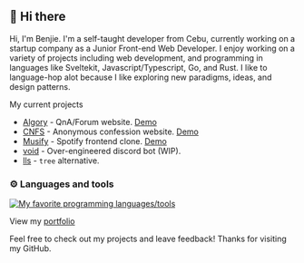 ## 👋 Hi there

Hi, I'm Benjie. I'm a self-taught developer from Cebu, 
currently working on a startup company as a Junior Front-end Web Developer.
I enjoy working on a variety of projects including web development, and programming in languages
like Sveltekit, Javascript/Typescript, Go, and Rust.
I like to language-hop alot because I like exploring new paradigms, ideas, and design patterns.

My current projects
- [Algory](https://github.com/mystique09/algory) - QnA/Forum website. [Demo](https://algory.pages.dev/)
- [CNFS](https://github.com/mystique09/confessit) - Anonymous confession website. [Demo](https://cnfs.vercel.app/)
- [Musify](https://github.com/mystique09/musify) - Spotify frontend clone. [Demo](https://musify-puce.vercel.app/)
- [void](https://github.com/mystique09/void) - Over-engineered discord bot (WIP). 
- [lls](https://github.com/mystique09/lls-clap) - `tree` alternative.

### ⚙️ Languages and tools
[![My favorite programming languages/tools](https://skillicons.dev/icons?i=js,ts,nodejs,html,css,go,rust,scss,tailwindcss,svelte)](https://skillicons.dev)

View my [portfolio](https://benjieben-garcia.pages.dev)

Feel free to check out my projects and leave feedback! Thanks for visiting my GitHub.
